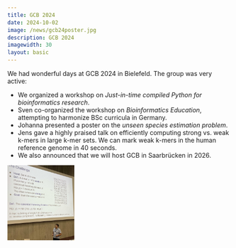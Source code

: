 ```yaml
---
title: GCB 2024
date: 2024-10-02
image: /news/gcb24poster.jpg
description: GCB 2024
imagewidth: 30
layout: basic
---
```


We had wonderful days at GCB 2024 in Bielefeld.
The group was very active:

- We organized a workshop on *Just-in-time compiled Python for bioinformatics research*.
- Sven co-organized the workshop on *Bioinformatics Education*, attempting to harmonize BSc curricula in Germany.
- Johanna presented a poster on the *unseen species estimation problem*.
- Jens gave a highly praised talk on efficiently computing strong vs. weak k-mers in large k-mer sets. We can mark weak k-mers in the human reference genome in 40 seconds.
- We also announced that we will host GCB in Saarbrücken in 2026.

<img src="/news/gcb24talk.jpg" alt="Jens Zentgraf talking about weak k-mer identification" width="30%"/>
